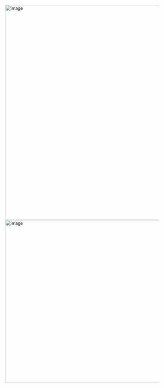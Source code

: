 

<img width="1433" height="702" alt="image" src="https://github.com/user-attachments/assets/bfe22db5-646b-4122-8803-b0afac2279f7" />




<img width="937" height="532" alt="image" src="https://github.com/user-attachments/assets/ced2dc95-5e93-4061-98c3-27f15d385aa4" />
